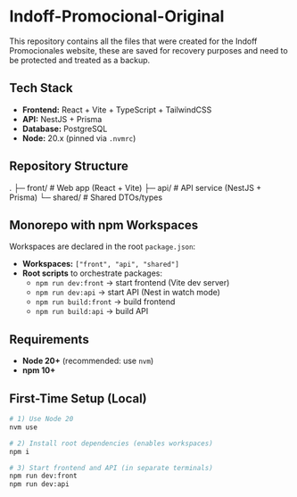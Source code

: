 # Indoff-Promocional-Original
This repository contains all the files that were created for the Indoff Promocionales website, these are saved for recovery purposes and need to be protected and treated as a backup.

## Tech Stack
- **Frontend:** React + Vite + TypeScript + TailwindCSS  
- **API:** NestJS + Prisma  
- **Database:** PostgreSQL  
- **Node:** 20.x (pinned via `.nvmrc`)

## Repository Structure
.
├─ front/ # Web app (React + Vite)
├─ api/ # API service (NestJS + Prisma)
└─ shared/ # Shared DTOs/types

## Monorepo with npm Workspaces
Workspaces are declared in the root `package.json`:

- **Workspaces:** `["front", "api", "shared"]`
- **Root scripts** to orchestrate packages:
  - `npm run dev:front` → start frontend (Vite dev server)
  - `npm run dev:api` → start API (Nest in watch mode)
  - `npm run build:front` → build frontend
  - `npm run build:api` → build API

## Requirements
- **Node 20+** (recommended: use `nvm`)
- **npm 10+**

## First-Time Setup (Local)
```bash
# 1) Use Node 20
nvm use

# 2) Install root dependencies (enables workspaces)
npm i

# 3) Start frontend and API (in separate terminals)
npm run dev:front
npm run dev:api